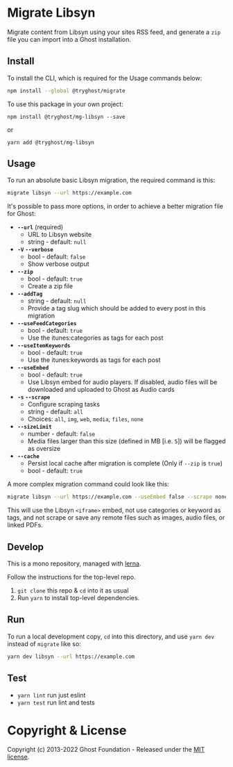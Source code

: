 # Migrate Libsyn

Migrate content from Libsyn using your sites RSS feed, and generate a `zip` file you can import into a Ghost installation.

## Install

To install the CLI, which is required for the Usage commands below:

```sh
npm install --global @tryghost/migrate
```

To use this package in your own project:

`npm install @tryghost/mg-libsyn --save`

or

`yarn add @tryghost/mg-libsyn`


## Usage

To run an absolute basic Libsyn migration, the required command is this:

```sh
migrate libsyn --url https://example.com
```

It's possible to pass more options, in order to achieve a better migration file for Ghost:

- **`--url`** (required)
    - URL to Libsyn website
    - string - default: `null`
- **`-V` `--verbose`**
    - bool - default: `false`
    - Show verbose output
- **`--zip`**
    - bool - default: `true`
    - Create a zip file
- **`--addTag`**
    - string - default: `null`
    - Provide a tag slug which should be added to every post in this migration
- **`--useFeedCategories`**
    - bool - default: `true`
    - Use the itunes:categories as tags for each post
- **`--useItemKeywords`**
    - bool - default: `true`
    - Use the itunes:keywords as tags for each post
- **`--useEmbed`**
    - bool - default: `true`
    - Use Libsyn embed for audio players. If disabled, audio files will be downloaded and uploaded to Ghost as Audio cards
- **`-s` `--scrape`** 
    - Configure scraping tasks
    - string - default: `all` 
    - Choices: `all`, `img`, `web`, `media`, `files`, `none`
- **`--sizeLimit`**
    - number - default: `false`
    - Media files larger than this size (defined in MB [i.e. `5`]) will be flagged as oversize
- **`--cache`** 
    - Persist local cache after migration is complete (Only if `--zip` is `true`)
    - bool - default: `true`


A more complex migration command could look like this:

```sh
migrate libsyn --url https://example.com --useEmbed false --scrape none  --useFeedCategories false --useItemKeywords false
```

This will use the Libsyn `<iframe>` embed, not use categories or keyword as tags, and not scrape or save any remote files such as images, audio files, or linked PDFs.


## Develop

This is a mono repository, managed with [lerna](https://lerna.js.org).

Follow the instructions for the top-level repo.
1. `git clone` this repo & `cd` into it as usual
2. Run `yarn` to install top-level dependencies.


## Run

To run a local development copy, `cd` into this directory, and use `yarn dev` instead of `migrate` like so:


```sh
yarn dev libsyn --url https://example.com
```


## Test

- `yarn lint` run just eslint
- `yarn test` run lint and tests


# Copyright & License

Copyright (c) 2013-2022 Ghost Foundation - Released under the [MIT license](LICENSE).
